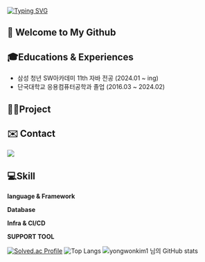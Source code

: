 [![Typing SVG](https://readme-typing-svg.demolab.com?font=Alkatra&weight=500&size=45&duration=7000&pause=3&color=2388d1&center=false&vCenter=false&repeat=true&width=1000&height=100&lines=Hello+World🌏+I'm+yongwonkim1😁)](https://git.io/typing-svg)

## 👋 Welcome to My Github


## 🎓Educations & Experiences
- 삼성 청년 SW아카데미 11th 자바 전공 (2024.01 ~ ing)
- 단국대학교 응용컴퓨터공학과 졸업 (2016.03 ~ 2024.02)
  

## 👨‍💻Project

## ✉️ Contact 
<div style="display:flex; flex-direction:row;">
    <a href="mailto:qwsa522@naver.com">
        <img src="https://img.shields.io/badge/Naver-037C5A?style=flat-square&logo=Naver&logoColor=white"> 
    </a>
</div>

##  💻Skill
**language & Framework**


**Database**

**Infra & CI/CD**


**SUPPORT TOOL**


[![Solved.ac Profile](http://mazassumnida.wtf/api/v2/generate_badge?boj=qsc7539)](https://solved.ac/qsc7539/) ![Top Langs](https://github-readme-stats.vercel.app/api/top-langs/?username=yongwonkim1&layout=compact&bg_color=31,f7cac9,92a8d1&title_color=fff&text_color=fff)
![yongwonkim1 님의 GitHub stats](https://github-readme-stats.vercel.app/api?username=yongwonkim1&show_icons=true&theme=radical)
